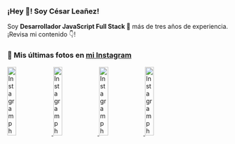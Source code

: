 <h3>¡Hey 👋! Soy César Leañez!</h3>

<p>Soy <strong>Desarrollador JavaScript Full Stack 🚀</strong> más de tres años de experiencia.<br />¡Revisa mi contenido 👇!</p>

### 📸 Mis últimas fotos en [mi Instagram](https://instagram.com/cele)


<a href='https://instagram.com/p/C1UpuSGLQiG' target='_blank'>
  <img width='20%' src='https://instagram.flba2-1.fna.fbcdn.net/v/t51.29350-15/412513918_1325803934584302_4400498733289087214_n.jpg?stp=dst-jpg_e15&_nc_ht=instagram.flba2-1.fna.fbcdn.net&_nc_cat=106&_nc_ohc=lP5rjFhgOFwQ7kNvgEy1Lch&edm=APU89FABAAAA&ccb=7-5&oh=00_AYDHpAyvMTw52FOxl_YT1j7PIGFPkVx-rYVNcqSX8_RHEA&oe=667FF91D&_nc_sid=bc0c2c' alt='Instagram photo' />
</a>
<a href='https://instagram.com/p/CzMY3lzxgmx' target='_blank'>
  <img width='20%' src='https://instagram.flba2-1.fna.fbcdn.net/v/t51.29350-15/398916226_819142863293745_2426123683154743297_n.webp?stp=dst-jpg_e35&_nc_ht=instagram.flba2-1.fna.fbcdn.net&_nc_cat=109&_nc_ohc=PrUPT8o6R6MQ7kNvgFtJLjm&edm=APU89FABAAAA&ccb=7-5&oh=00_AYAWNk7lAQhTp2_HGy0v-jzorV-PUNRPaVGrcZ-CgUhaVQ&oe=667FF80C&_nc_sid=bc0c2c' alt='Instagram photo' />
</a>
<a href='https://instagram.com/p/CygbQv4uqxM' target='_blank'>
  <img width='20%' src='https://instagram.flba2-1.fna.fbcdn.net/v/t51.29350-15/391525959_236593062741789_5868561716480810596_n.webp?stp=dst-jpg_e35&_nc_ht=instagram.flba2-1.fna.fbcdn.net&_nc_cat=109&_nc_ohc=b62pBgctD-gQ7kNvgEjALql&edm=APU89FABAAAA&ccb=7-5&oh=00_AYCS1s15AN7cGVewaopshfrcL8cTWL8Q4sX07OvPAqfcDg&oe=667FFE48&_nc_sid=bc0c2c' alt='Instagram photo' />
</a>
<a href='https://instagram.com/p/CxTmOF6vN8M' target='_blank'>
  <img width='20%' src='https://instagram.flba2-1.fna.fbcdn.net/v/t51.29350-15/378565944_323878180141713_8920720304536029091_n.jpg?stp=dst-jpg_e15&_nc_ht=instagram.flba2-1.fna.fbcdn.net&_nc_cat=109&_nc_ohc=tdi7gEGzZDoQ7kNvgEk2SLJ&edm=APU89FABAAAA&ccb=7-5&oh=00_AYCEk5rwdElOq-M2oVGaYQTgfL4l18gxO6mhOdPH1lmrAA&oe=667FF812&_nc_sid=bc0c2c' alt='Instagram photo' />
</a>
